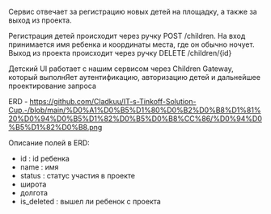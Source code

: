 Сервис отвечает за регистрацию новых детей на площадку, а также за выход из проекта. 

Регистрация детей происходит через ручку POST /children. На вход принимается имя ребенка и координаты места, где он обычно ночует.
Выход из проекта происходит через ручку DELETE /children/{id}

Детский UI работает с нашим сервисом через Children Gateway, который выполнЯет аутентификацию, авторизацию детей и дальнейшее проектирование запроса

ERD - https://github.com/Cladkuu/IT-s-Tinkoff-Solution-Cup.-/blob/main/%D0%A1%D0%B5%D1%80%D0%B2%D0%B8%D1%81%20%D0%94%D0%B5%D1%82%D0%B5%D0%B8%CC%86/%D0%94%D0%B5%D1%82%D0%B8.png

Описание полей в ERD:
- id : id ребенка
- name : имя
- status : статус участия в проекте
- широта
- долгота
- is_deleted : вышел ли ребенок с проекта
